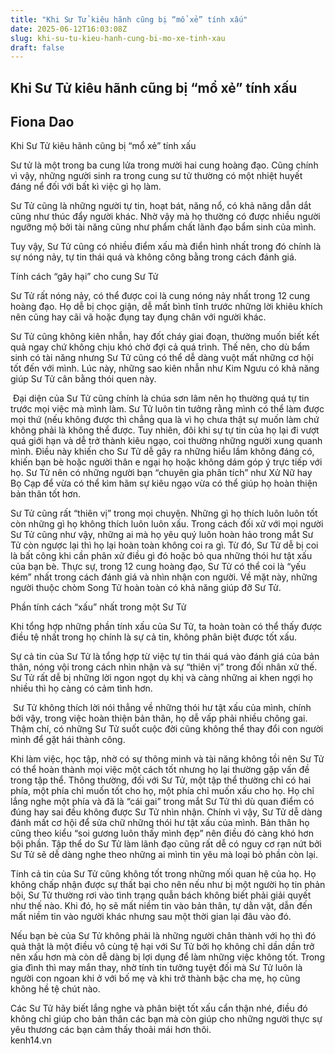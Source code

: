 ```yaml
---
title: "Khi Sư Tử kiêu hãnh cũng bị “mổ xẻ” tính xấu"
date: 2025-06-12T16:03:08Z
slug: khi-su-tu-kieu-hanh-cung-bi-mo-xe-tinh-xau
draft: false
---
```


## Khi Sư Tử kiêu hãnh cũng bị “mổ xẻ” tính xấu

## Fiona Dao

Khi Sư Tử kiêu hãnh cũng bị “mổ xẻ” tính xấu​

 ​Sư tử là một trong ba cung lửa trong mười hai cung hoàng đạo. Cũng chính vì vậy, những người sinh ra trong cung sư tử thường có một nhiệt huyết đáng nể đối với bất kì việc gì họ làm.
 
Sư Tử cũng là những người tự tin, hoạt bát, năng nổ, có khả năng dẫn dắt cũng như thúc đẩy người khác. Nhờ vậy mà họ thường có được nhiều người ngưỡng mộ bởi tài năng cũng như phẩm chất lãnh đạo bẩm sinh của mình.
 
Tuy vậy, Sư Tử cũng có nhiều điểm xấu mà điển hình nhất trong đó chính là sự nóng nảy, tự tin thái quá và không công bằng trong cách đánh giá.
 
Tính cách “gây hại” cho cung Sư Tử
 
Sư Tử rất nóng nảy, có thể được coi là cung nóng nảy nhất trong 12 cung hoàng đạo. Họ dễ bị chọc giận, dễ mất bình tĩnh trước những lời khiêu khích nên cũng hay cãi vã hoặc đụng tay đụng chân với người khác.
 
Sư Tử cũng không kiên nhẫn, hay đốt cháy giai đoạn, thường muốn biết kết  quả ngay chứ không chịu khó chờ đợi cả quá trình. Thế nên, cho dù bẩm sinh có tài năng nhưng Sư Tử cũng có thể dễ dàng vuột mất những cơ hội tốt đến với mình. Lúc này, những sao kiên nhẫn như Kim Ngưu có khả năng giúp Sư Tử cân bằng thói quen này.
 
​ 
Đại diện của Sư Tử cũng chính là chúa sơn lâm nên họ thường quá tự tin trước mọi việc mà mình làm. Sư Tử luôn tin tưởng rằng mình có thể làm được mọi thứ (nếu không được thì chẳng qua là vì họ chưa thật sự muốn làm chứ không phải là không thể được. Tuy nhiên, đôi khi sự tự tin của họ lại đi vượt quá giới hạn và dễ trở thành kiêu ngạo, coi thường những người xung quanh mình. Điều này khiến cho Sư Tử dễ gây ra những hiểu lầm không đáng có, khiến bạn bè hoặc người thân e ngại họ hoặc không dám góp ý trực tiếp với họ. Sư Tử nên có những người bạn “chuyên gia phân tích” như Xử Nữ hay Bọ Cạp để vừa có thể kìm hãm sự kiêu ngạo vừa có thể giúp họ hoàn thiện bản thân tốt hơn.
 
Sư Tử cũng rất “thiên vị” trong mọi chuyện. Những gì họ thích luôn luôn tốt còn những gì họ không thích luôn luôn xấu. Trong cách đối xử với mọi người Sư Tử cũng như vậy, những ai mà họ yêu quý luôn hoàn hảo trong mắt Sư Tử còn ngược lại thì họ lại hoàn toàn không coi ra gì. Từ đó, Sư Tử dễ bị coi là bất công khi cần phân xử điều gì đó hoặc bỏ qua những thói hư tật xấu của bạn bè. Thực sự, trong 12 cung hoàng đạo, Sư Tử có thể coi là “yếu kém” nhất trong cách đánh giá và nhìn nhận con người. Về mặt này, những người thuộc chòm Song Tử hoàn toàn có khả năng giúp đỡ Sư Tử.
 
Phần tính cách “xấu” nhất trong một Sư Tử
 
Khi tổng hợp những phần tính xấu của Sư Tử, ta hoàn toàn có thể thấy được điều tệ nhất trong họ chính là sự cả tin, không phân biệt được tốt xấu.
 
Sự cả tin của Sư Tử là tổng hợp từ việc tự tin thái quá vào đánh giá của bản thân, nóng vội trong cách nhìn nhận và sự “thiên vị” trong đối nhân xử thế. Sư Tử rất dễ bị những lời ngon ngọt dụ khị và càng những ai khen ngợi họ nhiều thì họ càng có cảm tình hơn.

​ 
Sư Tử không thích lời nói thẳng về những thói hư tật xấu của mình, chính bởi vậy, trong việc hoàn thiện bản thân, họ dễ vấp phải nhiều chông gai. Thậm chí, có những Sư Tử suốt cuộc đời cũng không thể thay đổi con người mình để gặt hái thành công.
 
Khi làm việc, học tập, nhờ có sự thông minh và tài năng không tồi nên Sư Tử có thể hoàn thành mọi việc một cách tốt nhưng họ lại thường gặp vấn đề trong tập thể. Thông thường, đối với Sư Tử, một tập thể thường chỉ có hai phía, một phía chỉ muốn tốt cho họ, một phía chỉ muốn xấu cho họ. Họ chỉ lắng nghe một phía và đã là “cái gai” trong mắt Sư Tử thì dù quan điểm có đúng hay sai đều không được Sư Tử nhìn nhận. Chính vì vậy, Sư Tử dễ dàng đánh mất cơ hội để sửa chữ những thói hư tật xấu của mình. Bản thân họ cũng theo kiểu “soi gương luôn thấy mình đẹp” nên điều đó càng khó hơn bội phần. Tập thể do Sư Tử làm lãnh đạo cũng rất dễ có nguy cơ rạn nứt bởi Sư Tử sẽ dễ dàng nghe theo những ai mình tin yêu mà loại bỏ phần còn lại.
 
Tính cả tin của Sư Tử cũng không tốt trong những mối quan hệ của họ. Họ không chấp nhận được sự thất bại cho nên nếu như bị một người họ tin phản bội, Sư Tử thường rơi vào tình trạng quẫn bách không biết phải giải quyết như thế nào. Khi đó, họ sẽ mất niềm tin vào bản thân, tự dằn vặt, dẫn đến mất niềm tin vào người khác nhưng sau một thời gian lại đâu vào đó.
 
Nếu bạn bè của Sư Tử không phải là những người chân thành với họ thì đó quả thật là một điều vô cùng tệ hại với Sư Tử bởi họ không chỉ dần dần trở nên xấu hơn mà còn dễ dàng bị lợi dụng để làm những việc không tốt. Trong gia đình thì may mắn thay, nhờ tính tin tưởng tuyệt đối mà Sư Tử luôn là người con ngoan khi ở với bố mẹ và khi trở thành bậc cha mẹ, họ cũng không hề tệ chút nào.
 
Các Sư Tử hãy biết lắng nghe và phân biệt tốt xấu cẩn thận nhé, điều đó không chỉ giúp cho bản thân các bạn mà còn giúp cho những người thực sự yêu thương các bạn cảm thấy thoải mái hơn thôi.   
kenh14.vn​